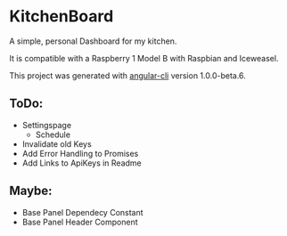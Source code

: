# KitchenBoard

A simple, personal Dashboard for my kitchen.

It is compatible with a Raspberry 1 Model B with Raspbian and Iceweasel.

This project was generated with [angular-cli](https://github.com/angular/angular-cli) version 1.0.0-beta.6.

## ToDo:
- Settingspage
  - Schedule
- Invalidate old Keys
- Add Error Handling to Promises
- Add Links to ApiKeys in Readme

## Maybe:
- Base Panel Dependecy Constant
- Base Panel Header Component
